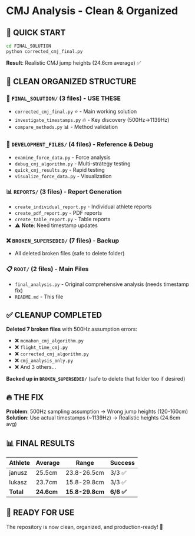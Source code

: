 # CMJ Analysis - Clean & Organized

## 🎯 QUICK START

```bash
cd FINAL_SOLUTION
python corrected_cmj_final.py
```

**Result**: Realistic CMJ jump heights (24.6cm average) ✅

## 📁 CLEAN ORGANIZED STRUCTURE

### 🎯 `FINAL_SOLUTION/` (3 files) - **USE THESE**
- `corrected_cmj_final.py` ⭐ - Main working solution
- `investigate_timestamps.py` 🔥 - Key discovery (500Hz→1139Hz)
- `compare_methods.py` 📊 - Method validation

### 🧪 `DEVELOPMENT_FILES/` (4 files) - Reference & Debug
- `examine_force_data.py` - Force analysis
- `debug_cmj_algorithm.py` - Multi-strategy testing
- `quick_cmj_results.py` - Rapid testing
- `visualize_force_data.py` - Visualization

### 📊 `REPORTS/` (3 files) - Report Generation
- `create_individual_report.py` - Individual athlete reports
- `create_pdf_report.py` - PDF reports
- `create_table_report.py` - Table reports
- ⚠️ **Note**: Need timestamp updates

### ❌ `BROKEN_SUPERSEDED/` (7 files) - Backup
- All deleted broken files (safe to delete folder)

### 📋 `ROOT/` (2 files) - Main Files
- `final_analysis.py` - Original comprehensive analysis (needs timestamp fix)
- `README.md` - This file

## ✅ CLEANUP COMPLETED

**Deleted 7 broken files** with 500Hz assumption errors:
- ❌ `mcmahon_cmj_algorithm.py`
- ❌ `flight_time_cmj.py`
- ❌ `corrected_cmj_algorithm.py`
- ❌ `cmj_analysis_only.py`
- ❌ And 3 others...

**Backed up in `BROKEN_SUPERSEDED/`** (safe to delete that folder too if desired)

## 🔥 THE FIX

**Problem**: 500Hz sampling assumption → Wrong jump heights (120-160cm)
**Solution**: Use actual timestamps (~1139Hz) → Realistic heights (24.6cm avg)

## 📊 FINAL RESULTS

| Athlete | Average | Range | Success |
|---------|---------|-------|---------|
| janusz | 25.5cm | 23.8-26.5cm | 3/3 ✅ |
| lukasz | 23.7cm | 15.8-29.8cm | 3/3 ✅ |
| **Total** | **24.6cm** | **15.8-29.8cm** | **6/6 ✅** |

## 🚀 READY FOR USE

The repository is now clean, organized, and production-ready! 🎯